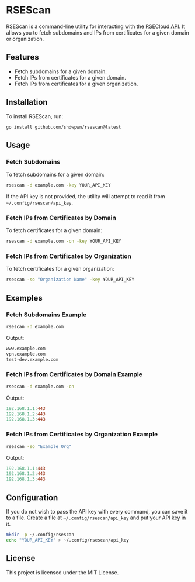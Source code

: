 # RSEScan

RSEScan is a command-line utility for interacting with the [RSECloud API](https://rsecloud.com/ "RSECloud"). It allows you to fetch subdomains and IPs from certificates for a given domain or organization.

## Features

- Fetch subdomains for a given domain.
- Fetch IPs from certificates for a given domain.
- Fetch IPs from certificates for a given organization.

## Installation

To install RSEScan, run:

```sh
go install github.com/shdwpwn/rsescan@latest
```

## Usage
### Fetch Subdomains

To fetch subdomains for a given domain:

```sh
rsescan -d example.com -key YOUR_API_KEY
```
If the API key is not provided, the utility will attempt to read it from `~/.config/rsescan/api_key`.

### Fetch IPs from Certificates by Domain

To fetch certificates for a given domain:

```sh
rsescan -d example.com -cn -key YOUR_API_KEY
```
### Fetch IPs from Certificates by Organization

To fetch certificates for a given organization:

```sh
rsescan -so "Organization Name" -key YOUR_API_KEY
```

## Examples
### Fetch Subdomains Example

```sh
rsescan -d example.com
```

Output:
```makefile
www.example.com
vpn.example.com
test-dev.example.com
```
### Fetch IPs from Certificates by Domain Example

```sh
rsescan -d example.com -cn
```

Output:
```makefile
192.168.1.1:443
192.168.1.2:443
192.168.1.3:443
```
### Fetch IPs from Certificates by Organization Example

```sh
rsescan -so "Example Org"
```

Output:

```makefile
192.168.1.1:443
192.168.1.2:443
192.168.1.3:443
```
## Configuration

If you do not wish to pass the API key with every command, you can save it to a file. Create a file at `~/.config/rsescan/api_key` and put your API key in it.

```sh
mkdir -p ~/.config/rsescan
echo "YOUR_API_KEY" > ~/.config/rsescan/api_key
```
## License
This project is licensed under the MIT License.
